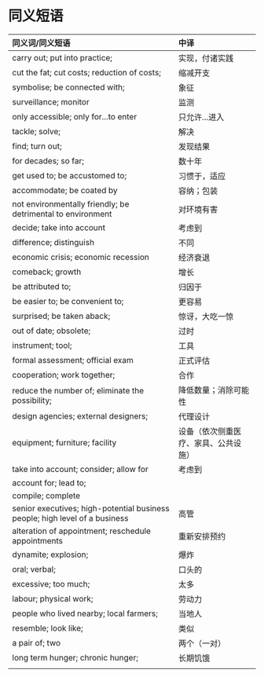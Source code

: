 # 同义短语

|同义词/同义短语|中译|
|:-----|:-----|
|carry out; put into practice; |实现，付诸实践|
|cut the fat; cut costs; reduction of costs;|缩减开支|
|symbolise; be connected with;|象征|
|surveillance; monitor|监测|
|only accessible; only for...to enter|只允许...进入|
|tackle; solve;|解决|
|find; turn out;|发现结果|
|for decades; so far;|数十年|
|get used to; be accustomed to;|习惯于，适应|
|accommodate; be coated by|容纳；包装|
|not environmentally friendly; be detrimental to environment|对环境有害|
|decide; take into account|考虑到|
|difference; distinguish|不同|
|economic crisis; economic recession|经济衰退|
|comeback; growth|增长|
|be attributed to;|归因于|
|be easier to; be convenient to;|更容易|
|surprised; be taken aback;|惊讶，大吃一惊|
|out of date; obsolete;|过时|
|instrument; tool;|工具|
|formal assessment; official exam|正式评估|
|cooperation; work together;|合作|
|reduce the number of; eliminate the possibility;|降低数量；消除可能性|
|design agencies; external designers;|代理设计|
|equipment; furniture; facility|设备（依次侧重医疗、家具、公共设施）|
|take into account; consider; allow for|考虑到|
|account for; lead to;||
|compile; complete||
|senior executives; high-potential business people; high level of a business|高管|
|alteration of appointment; reschedule appointments|重新安排预约|
|dynamite; explosion;|爆炸|
|oral; verbal;|口头的|
|excessive; too much;|太多|
|labour; physical work;|劳动力|
|people who lived nearby; local farmers;|当地人|
|resemble; look like;|类似|
|a pair of; two|两个（一对）|
|long term hunger; chronic hunger;|长期饥饿|
|||

